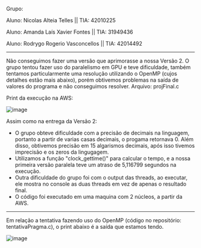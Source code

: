 Grupo:

Aluno: Nicolas Alteia Telles || TIA: 42010225

Aluno: Amanda Laís Xavier Fontes || TIA: 31949436

Aluno: Rodrygo Rogerio Vasconcellos || TIA: 42014492


---

Não conseguimos fazer uma versão que aprimorasse a nossa Versão 2. O grupo tentou fazer uso do paralelismo em GPU e teve dificuldade, também tentamos particularmente uma resolução utilizando o OpenMP (cujos detalhes estão mais abaixo), porém obtivemos problemas na saída de valores do programa e não conseguimos resolver. Arquivo: projFinal.c

Print da execução na AWS:

![image](https://user-images.githubusercontent.com/100282290/203699770-b40e77f3-dad9-45d3-82c5-d407ab2a4f9a.png)


Assim como na entrega da Versão 2:
* O grupo obteve dificuldade com a precisão de decimais na linguagem, portanto a partir de varias casas decimais, o progama retornava 0. Além disso, obtivemos precisão em 15 algarismos decimais, após isso tivemos imprecisão e os zeros da lingugagem.
* Utilizamos a função "clock_gettime()" para calcular o tempo, e a nossa primeira versão paralela teve um atraso de 5,116799 segundos na execução.
* Outra dificuldade do grupo foi com o output das threads, ao executar, ele mostra no console as duas threads em vez de apenas o resultado final.
* O código foi executado em uma maquina com 2 núcleos, a partir da AWS.

---

Em relação a tentativa fazendo uso do OpenMP (código no repositório: tentativaPragma.c), o print abaixo é a saída que estamos tendo.

![image](https://user-images.githubusercontent.com/100282290/203701102-f5ae8907-4824-4347-bd64-9ad8d7436c70.png)
